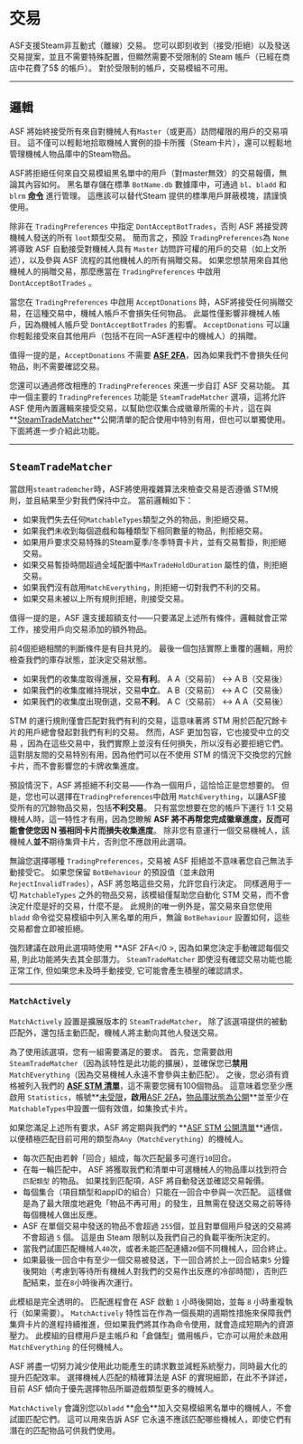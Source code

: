 # 交易

ASF支援Steam非互動式（離線）交易。 您可以即刻收到（接受/拒絕）以及發送交易提案，並且不需要特殊配置，但顯然需要不受限制的 Steam 帳戶（已經在商店中花費了5$ 的帳戶）。 對於受限制的帳戶，交易模組不可用。

* * *

## 邏輯

ASF 將始終接受所有來自對機械人有`Master`（或更高）訪問權限的用戶的交易項目。 這不僅可以輕鬆地拾取機械人實例的掛卡所獲（Steam卡片），還可以輕鬆地管理機械人物品庫中的Steam物品。

ASF將拒絕任何來自交易模組黑名單中的用戶（對master無效）的交易報價，無論其內容如何。 黑名單存儲在標準 `BotName.db` 數據庫中，可通過 `bl`、`bladd` 和 `blrm` **[命令](https://github.com/JustArchiNET/ArchiSteamFarm/wiki/Commands)** 進行管理。 這應該可以替代Steam 提供的標準用戶屏蔽模塊，請謹慎使用。

除非在 `TradingPreferences` 中指定 `DontAcceptBotTrades`，否則 ASF 將接受跨機械人發送的所有 `loot`類型交易。 簡而言之，預設 `TradingPreferences`為 `None` 將導致 ASF 自動接受對機械人具有 `Master` 訪問許可權的用戶的交易（如上文所述），以及參與 ASF 流程的其他機械人的所有捐贈交易。 如果您想禁用來自其他機械人的捐贈交易，那麼應當在 `TradingPreferences` 中啟用 `DontAcceptBotTrades` 。

當您在 `TradingPreferences` 中啟用 `AcceptDonations` 時，ASF將接受任何捐贈交易，在這種交易中，機械人帳戶不會損失任何物品。 此屬性僅影響非機械人帳戶，因為機械人帳戶受 `DontAcceptBotTrades` 的影響。 `AcceptDonations` 可以讓你輕鬆接受來自其他用戶（包括不在同一ASF進程中的機械人）的捐贈。

值得一提的是，`AcceptDonations` 不需要 **[ASF 2FA](https://github.com/JustArchiNET/ArchiSteamFarm/wiki/Two-factor-authentication)**，因為如果我們不會損失任何物品，則不需要確認交易。

您還可以通過修改相應的 `TradingPreferences` 來進一步自訂 ASF 交易功能。 其中一個主要的 `TradingPreferences` 功能是 `SteamTradeMatcher` 選項，這將允許 ASF 使用內置邏輯來接受交易，以幫助您収集合成徽章所需的卡片，這在與**[SteamTradeMatcher](https://www.steamtradematcher.com)**公開清單的配合使用中特別有用，但也可以單獨使用。 下面將進一步介紹此功能。

* * *

## `SteamTradeMatcher`

當啟用`steamtrademcher`時，ASF將使用複雜算法來檢查交易是否遵循 STM規則，並且結果至少對我們保持中立。 當前邏輯如下：

- 如果我們失去任何`MatchableTypes`類型之外的物品，則拒絕交易。
- 如果我們未收到每個遊戲和每種類型下相同數量的物品，則拒絕交易。
- 如果用戶要求交易特殊的Steam夏季/冬季特賣卡片，並有交易暫掛，則拒絕交易。
- 如果交易暫掛時間超過全域配置中`MaxTradeHoldDuration` 屬性的值，則拒絕交易。
- 如果我們沒有啟用`MatchEverything`，則拒絕一切對我們不利的交易。
- 如果交易未被以上所有規則拒絕，則接受交易。

值得一提的是，ASF 還支援超額支付——只要滿足上述所有條件，邏輯就會正常工作，接受用戶向交易添加的額外物品。

前4個拒絕相關的判斷條件是有目共見的。 最後一個包括實際上重覆的邏輯，用於檢查我們的庫存狀態，並決定交易狀態。

- 如果我們的收集度取得進展，交易**有利**。 A A（交易前） <-> A B（交易後）
- 如果我們的收集度維持現狀，交易**中立**。 A B（交易前） <-> A C（交易後）
- 如果我們的收集度出現倒退，交易**不利**。 A C（交易前） <-> A A（交易後）

STM 的運行規則僅會匹配對我們有利的交易，這意味著將 STM 用於匹配冗餘卡片的用戶總會發起對我們有利的交易。 然而，ASF 更加包容，它也接受中立的交易 ，因為在這些交易中，我們實際上並沒有任何損失，所以沒有必要拒絕它們。 這對朋友間的交易特別有用，因為他們可以在不使用 STM 的情況下交換您的冗餘卡片，而不會影響您的卡牌收集進度。

預設情況下，ASF 將拒絕不利交易——作為一個用戶，這恰恰正是您想要的。 但是，您也可以選擇在`TradingPreferences`中啟用 `MatchEverything`，以讓ASF接受所有的冗餘物品交易，包括**不利交易**。 只有當您想要在您的帳戶下運行 1:1 交易機械人時，這一特性才有用，因為您瞭解 **ASF 將不再帮您完成徽章進度，反而可能會使您因 N 張相同卡片而損失收集進度**。 除非您有意運行一個交易機械人，該機械人**並不**期待集齊卡片，否則您不應啟用此選項。

無論您選擇哪種 `TradingPreferences`，交易被 ASF 拒絕並不意味著您自己無法手動接受它。 如果您保留 `BotBehaviour` 的預設值（並未啟用 `RejectInvalidTrades`），ASF 將忽略這些交易，允許您自行決定。 同樣適用于一切 `MatchableTypes` 之外的物品交易，該模組僅幫助您自動化 STM 交易，而不會決定什麼是好的交易，什麼不是。 此規則的唯一例外是，當交易來自您使用 `bladd` 命令從交易模組中列入黑名單的用戶，無論 `BotBehaviour` 設置如何，這些交易都會立即被拒絕。

強烈建議在啟用此選項時使用 **ASF 2FA</0 >, 因為如果您決定手動確認每個交易, 則此功能將失去其全部潛力。 `SteamTradeMatcher` 即使沒有確認交易功能也能正常工作, 但如果您未及時手動接受, 它可能會產生積壓的確認請求。</p> 

* * *

### `MatchActively`

`MatchActively` 設置是擴展版本的 `SteamTradeMatcher`， 除了該選項提供的被動匹配外，還包括主動匹配，機械人將主動向其他人發送交易。

為了使用該選項，您有一組需要滿足的要求。 首先，您需要啟用 `SteamTradeMatcher`（因為該特性是此功能的擴展），並確保您已**禁用**`MatchEverything`（因為交易機械人永遠不會參與主動匹配）。 之後，您必須有資格被列入我們的 **[ASF STM 清單](https://github.com/JustArchiNET/ArchiSteamFarm/wiki/Statistics#current-privacy-policy)**，這不需要您擁有100個物品。 這意味着您至少應啟用 `Statistics`，帳號**[未受限](https://support.steampowered.com/kb_article.php?ref=3330-IAGK-7663)**，啟用**[ASF 2FA](https://github.com/JustArchiNET/ArchiSteamFarm/wiki/Two-factor-authentication#asf-2fa)**，**[物品庫狀態為公開](https://steamcommunity.com/my/edit/settings)**並至少在`MatchableTypes`中設置一個有效值，如集換式卡片。

如果您滿足上述所有要求，ASF 將定期與我們的 **[ASF STM 公開清單](https://github.com/JustArchiNET/ArchiSteamFarm/wiki/Statistics#public-asf-stm-listing)**通信，以便積極匹配目前可用的類型為`Any`（`MatchEverything`）的機械人。

- 每次匹配由若幹「回合」組成，每次匹配最多可進行`10`回合。
- 在每一輪匹配中， ASF 將獲取我們和清單中可選機械人的物品庫以找到符合 `匹配類型` 的物品。 如果找到匹配項，ASF 將自動發送並確認交易報價。
- 每個集合（項目類型和appID的組合）只能在一回合中參與一次匹配。 這樣做是為了最大限度地避免「物品不再可用」的發生，且無需在發送交易之前等待每個機械人做出反應。
- ASF 在單個交易中發送的物品不會超過 `255`個，並且對單個用戶發送的交易將不會超過 `5` 個。 這是由 Steam 限制以及我們自己的負載平衡所決定的。
- 當我們試圖匹配機械人`40`次，或者未能匹配連續`20`個不同機械人，回合終止。
- 如果最後一回合中有至少一個交易被發送，下一回合將於上一回合結束`5` 分鐘後開始（考慮到等待所有機械人對我們的交易作出反應的冷卻時間），否則匹配結束，並在`8`小時後再次運行。

此模組是完全透明的。 匹配進程會在 ASF 啟動 `1` 小時後開始，並每 `8` 小時重複執行（如果需要）。 `MatchActively` 特性旨在作為一個長期的週期性措施來保障我們集齊卡片的進程持續推進，但如果我們將其作為命令使用，就會造成短期內的資源壓力。 此模組的目標用戶是主帳戶和「倉儲型」備用帳戶，它亦可以用於未啟用 `MatchEverything` 的任何機械人。

ASF 將盡一切努力減少使用此功能產生的請求數並減輕系統壓力，同時最大化的提升匹配效率。 選擇機械人匹配的精確算法是 ASF 的實現細節，在此不予詳述，目前 ASF 傾向于優先選擇物品所屬遊戲類型更多的機械人。

`MatchActively` 會識別您以`bladd` **[命令](https://github.com/JustArchiNET/ArchiSteamFarm/wiki/Commands)**加入交易模組黑名單中的機械人，不會試圖匹配它們。 這可以用來告訴 ASF 它永遠不應該匹配哪些機械人，即使它們有潛在的匹配物品可供我們使用。